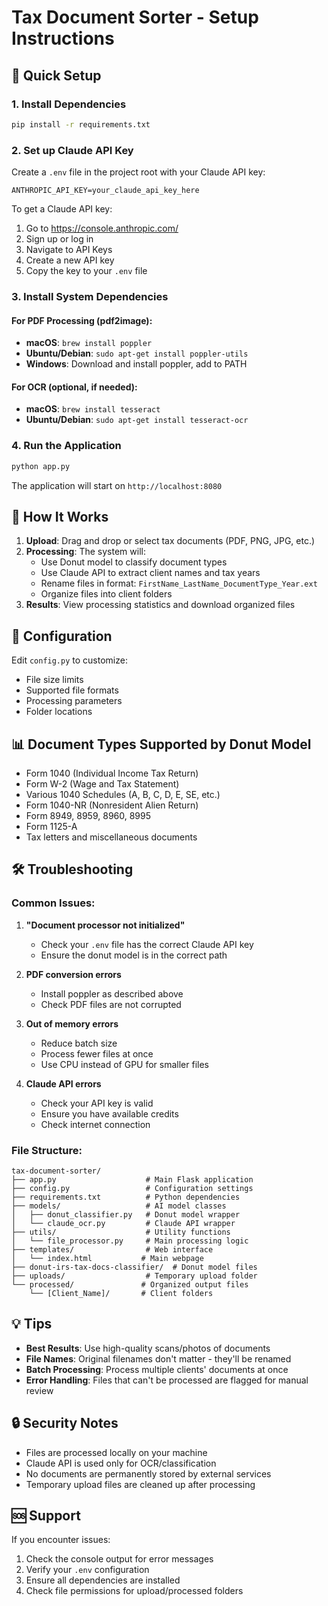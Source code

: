 # Tax Document Sorter - Setup Instructions

## 🚀 Quick Setup

### 1. Install Dependencies
```bash
pip install -r requirements.txt
```

### 2. Set up Claude API Key
Create a `.env` file in the project root with your Claude API key:
```
ANTHROPIC_API_KEY=your_claude_api_key_here
```

To get a Claude API key:
1. Go to https://console.anthropic.com/
2. Sign up or log in
3. Navigate to API Keys
4. Create a new API key
5. Copy the key to your `.env` file

### 3. Install System Dependencies

#### For PDF Processing (pdf2image):
- **macOS**: `brew install poppler`
- **Ubuntu/Debian**: `sudo apt-get install poppler-utils`
- **Windows**: Download and install poppler, add to PATH

#### For OCR (optional, if needed):
- **macOS**: `brew install tesseract`
- **Ubuntu/Debian**: `sudo apt-get install tesseract-ocr`

### 4. Run the Application
```bash
python app.py
```

The application will start on `http://localhost:8080`

## 📁 How It Works

1. **Upload**: Drag and drop or select tax documents (PDF, PNG, JPG, etc.)
2. **Processing**: The system will:
   - Use Donut model to classify document types
   - Use Claude API to extract client names and tax years
   - Rename files in format: `FirstName_LastName_DocumentType_Year.ext`
   - Organize files into client folders
3. **Results**: View processing statistics and download organized files

## 🔧 Configuration

Edit `config.py` to customize:
- File size limits
- Supported file formats
- Processing parameters
- Folder locations

## 📊 Document Types Supported by Donut Model

- Form 1040 (Individual Income Tax Return)
- Form W-2 (Wage and Tax Statement)
- Various 1040 Schedules (A, B, C, D, E, SE, etc.)
- Form 1040-NR (Nonresident Alien Return)
- Form 8949, 8959, 8960, 8995
- Form 1125-A
- Tax letters and miscellaneous documents

## 🛠️ Troubleshooting

### Common Issues:

1. **"Document processor not initialized"**
   - Check your `.env` file has the correct Claude API key
   - Ensure the donut model is in the correct path

2. **PDF conversion errors**
   - Install poppler as described above
   - Check PDF files are not corrupted

3. **Out of memory errors**
   - Reduce batch size
   - Process fewer files at once
   - Use CPU instead of GPU for smaller files

4. **Claude API errors**
   - Check your API key is valid
   - Ensure you have available credits
   - Check internet connection

### File Structure:
```
tax-document-sorter/
├── app.py                    # Main Flask application
├── config.py                 # Configuration settings
├── requirements.txt          # Python dependencies
├── models/                   # AI model classes
│   ├── donut_classifier.py   # Donut model wrapper
│   └── claude_ocr.py         # Claude API wrapper
├── utils/                    # Utility functions
│   └── file_processor.py     # Main processing logic
├── templates/                # Web interface
│   └── index.html           # Main webpage
├── donut-irs-tax-docs-classifier/  # Donut model files
├── uploads/                  # Temporary upload folder
└── processed/               # Organized output files
    └── [Client_Name]/       # Client folders
```

## 💡 Tips

- **Best Results**: Use high-quality scans/photos of documents
- **File Names**: Original filenames don't matter - they'll be renamed
- **Batch Processing**: Process multiple clients' documents at once
- **Error Handling**: Files that can't be processed are flagged for manual review

## 🔒 Security Notes

- Files are processed locally on your machine
- Claude API is used only for OCR/classification
- No documents are permanently stored by external services
- Temporary upload files are cleaned up after processing

## 🆘 Support

If you encounter issues:
1. Check the console output for error messages
2. Verify your `.env` configuration
3. Ensure all dependencies are installed
4. Check file permissions for upload/processed folders 
